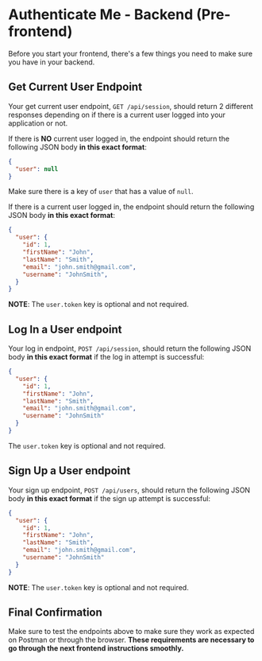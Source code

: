 # Authenticate Me - Backend (Pre-frontend)

Before you start your frontend, there's a few things you need to make sure
you have in your backend.

## Get Current User Endpoint

Your get current user endpoint, `GET /api/session`, should return 2 different
responses depending on if there is a current user logged into your application
or not.

If there is **NO** current user logged in, the endpoint should return the
following JSON body **in this exact format**:

```json
{
  "user": null
}
```

Make sure there is a key of `user` that has a value of `null`.

If there is a current user logged in, the endpoint should return the
following JSON body **in this exact format**:

```json
{
  "user": {
    "id": 1,
    "firstName": "John",
    "lastName": "Smith",
    "email": "john.smith@gmail.com",
    "username": "JohnSmith",
  }
}
```

**NOTE**: The `user.token` key is optional and not required.

## Log In a User endpoint

Your log in endpoint, `POST /api/session`, should return the following JSON
body **in this exact format** if the log in attempt is successful:

```json
{
  "user": {
    "id": 1,
    "firstName": "John",
    "lastName": "Smith",
    "email": "john.smith@gmail.com",
    "username": "JohnSmith"
  }
}
```

The `user.token` key is optional and not required.

## Sign Up a User endpoint

Your sign up endpoint, `POST /api/users`, should return the following JSON
body **in this exact format** if the sign up attempt is successful:

```json
{
  "user": {
    "id": 1,
    "firstName": "John",
    "lastName": "Smith",
    "email": "john.smith@gmail.com",
    "username": "JohnSmith"
  }
}
```

**NOTE**: The `user.token` key is optional and not required.

## Final Confirmation

Make sure to test the endpoints above to make sure they work as expected on
Postman or through the browser. **These requirements are necessary to go through
the next frontend instructions smoothly.**
